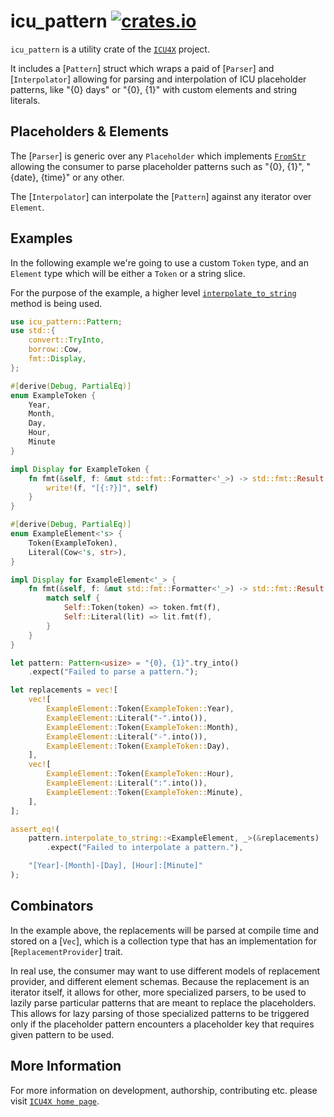 # icu_pattern [![crates.io](http://meritbadge.herokuapp.com/icu_pattern)](https://crates.io/crates/icu_pattern)

`icu_pattern` is a utility crate of the [`ICU4X`] project.

It includes a [`Pattern`] struct which wraps a paid of [`Parser`] and [`Interpolator`] allowing for parsing and interpolation of ICU placeholder patterns, like "{0} days" or
"{0}, {1}" with custom elements and string literals.

## Placeholders & Elements

The [`Parser`] is generic over any `Placeholder` which implements [`FromStr`]
allowing the consumer to parse placeholder patterns such as "{0}, {1}",
"{date}, {time}" or any other.

The [`Interpolator`] can interpolate the [`Pattern`] against any
iterator over `Element`.

## Examples

In the following example we're going to use a custom `Token` type,
and an `Element` type which will be either a `Token` or a string slice.

For the purpose of the example, a higher level
[`interpolate_to_string`](Pattern::interpolate_to_string) method
is being used.

```rust
use icu_pattern::Pattern;
use std::{
    convert::TryInto,
    borrow::Cow,
    fmt::Display,
};

#[derive(Debug, PartialEq)]
enum ExampleToken {
    Year,
    Month,
    Day,
    Hour,
    Minute
}

impl Display for ExampleToken {
    fn fmt(&self, f: &mut std::fmt::Formatter<'_>) -> std::fmt::Result {
        write!(f, "[{:?}]", self)
    }
}

#[derive(Debug, PartialEq)]
enum ExampleElement<'s> {
    Token(ExampleToken),
    Literal(Cow<'s, str>),
}

impl Display for ExampleElement<'_> {
    fn fmt(&self, f: &mut std::fmt::Formatter<'_>) -> std::fmt::Result {
        match self {
            Self::Token(token) => token.fmt(f),
            Self::Literal(lit) => lit.fmt(f),
        }
    }
}

let pattern: Pattern<usize> = "{0}, {1}".try_into()
    .expect("Failed to parse a pattern.");

let replacements = vec![
    vec![
        ExampleElement::Token(ExampleToken::Year),
        ExampleElement::Literal("-".into()),
        ExampleElement::Token(ExampleToken::Month),
        ExampleElement::Literal("-".into()),
        ExampleElement::Token(ExampleToken::Day),
    ],
    vec![
        ExampleElement::Token(ExampleToken::Hour),
        ExampleElement::Literal(":".into()),
        ExampleElement::Token(ExampleToken::Minute),
    ],
];

assert_eq!(
    pattern.interpolate_to_string::<ExampleElement, _>(&replacements)
        .expect("Failed to interpolate a pattern."),

    "[Year]-[Month]-[Day], [Hour]:[Minute]"
);
```

## Combinators

In the example above, the replacements will be parsed at compile time and stored on a [`Vec`],
which is a collection type that has an implementation for [`ReplacementProvider`]
trait.

In real use, the consumer may want to use different models of replacement provider,
and different element schemas.
Because the replacement is an iterator itself, it allows for other, more specialized parsers,
to be used to lazily parse particular patterns that are meant to replace the placeholders.
This allows for lazy parsing of those specialized patterns to be triggered
only if the placeholder pattern encounters a placeholder key that requires given
pattern to be used.

[`ICU4X`]: ../icu/index.html
[`FromStr`]: std::str::FromStr

## More Information

For more information on development, authorship, contributing etc. please visit [`ICU4X home page`](https://github.com/unicode-org/icu4x).
